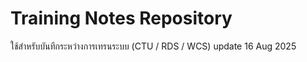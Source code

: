 # Training Notes Repository

ใช้สำหรับบันทึกระหว่างการเทรนระบบ (CTU / RDS / WCS) update 16 Aug 2025

